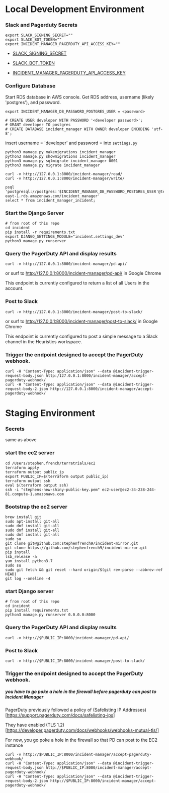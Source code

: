 # Local Development Environment

### Slack and Pagerduty Secrets

```
export SLACK_SIGNING_SECRET=""
export SLACK_BOT_TOKEN=""
export INCIDENT_MANAGER_PAGERDUTY_API_ACCESS_KEY=""
```

- [SLACK_SIGNING_SECRET](https://api.slack.com/apps/A01NKJX118Q/general?)

- [SLACK_BOT_TOKEN](https://api.slack.com/apps/A01NKJX118Q/oauth?)

- [INCIDENT_MANAGER_PAGERDUTY_API_ACCESS_KEY](https://dev-invitae.pagerduty.com/api_keys)


### Configure Database

Start RDS database in AWS console. Get RDS address, username (likely 'postgres'), and password.

```
export INCIDENT_MANAGER_DB_PASSWORD_POSTGRES_USER = <password>
```

```
# CREATE USER developer WITH PASSWORD '<developer password>';
# GRANT developer TO postgres
# CREATE DATABASE incident_manager WITH OWNER developer ENCODING 'utf-8';
```

insert username = 'developer' and password = <developer password> into `settings.py`

```
python3 manage.py makemigrations incident_manager
python3 manage.py showmigrations incident_manager
python3 manage.py sqlmigrate incident_manager 0001
python3 manage.py migrate incident_manager
```

```
curl -v http://127.0.0.1:8000/incident-manager/read/
curl -v http://127.0.0.1:8000/incident-manager/write/
```

```
psql 'postgresql://postgres:'$INCIDENT_MANAGER_DB_PASSWORD_POSTGRES_USER'@test.ckbossqz7fdb.us-east-1.rds.amazonaws.com/incident_manager'
select * from incident_manager_incident;
```

### Start the Django Server

```
# from root of this repo
cd incident
pip install -r requirements.txt
export DJANGO_SETTINGS_MODULE="incident.settings_dev"
python3 manage.py runserver
```

### Query the PagerDuty API and display results

```
curl -v http://127.0.0.1:8000/incident-manager/pd-api/
```
or surf to http://127.0.0.1:8000/incident-manager/pd-api/ in Google Chrome

This endpoint is currently configured to return a list of all Users in the account.

### Post to Slack

```
curl -v http://127.0.0.1:8000/incident-manager/post-to-slack/
```

or surf to http://127.0.0.1:8000/incident-manager/post-to-slack/ in Google Chrome

This endpoint is currently configured to post a simple message to a Slack channel in the Heuristics workspace.

### Trigger the endpoint designed to accept the PagerDuty webhook.

```
curl -H "Content-Type: application/json" --data @incident-trigger-request-body.json http:/127.0.0.1:8000/incident-manager/accept-pagerduty-webhook/
curl -H "Content-Type: application/json" --data @incident-trigger-request-body-2.json http://127.0.0.1:8000/incident-manager/accept-pagerduty-webhook/
```

# Staging Environment

### Secrets
same as above

### start the ec2 server
```
cd /Users/stephen.french/terratrials/ec2
terraform apply
terraform output public_ip
export PUBLIC_IP=$(terraform output public_ip)
terraform output ssh
eval $(terraform output ssh)
ssh -i "stephens-new-shiny-public-key.pem" ec2-user@ec2-34-238-244-81.compute-1.amazonaws.com
```

### Bootstrap the ec2 server
```
brew install git
sudo apt-install git-all
sudo dnf install git-all
sudo dnf install git-all
sudo dnf install git-all
sudo su
git clone git@github.com:stephenfrench9/incident-mirror.git
git clone https://github.com/stephenfrench9/incident-mirror.git
pip install
lsb_release -a
yum install python3.7
sudo su
sudo git fetch && git reset --hard origin/$(git rev-parse --abbrev-ref HEAD)
git log --oneline -4
```

### start Django server
```
# from root of this repo
cd incident
pip install requirements.txt
python3 manage.py runserver 0.0.0.0:8000
```

### Query the PagerDuty API and display results
```
curl -v http://$PUBLIC_IP:8000/incident-manager/pd-api/
```

### Post to Slack
```
curl -v http://$PUBLIC_IP:8000/incident-manager/post-to-slack/
```

### Trigger the endpoint designed to accept the PagerDuty webhook.
##### you have to go poke a hole in the firewall before pagerduty can post to Incident Manager

PagerDuty previously followed a policy of (Safelisting IP Addresses)[https://support.pagerduty.com/docs/safelisting-ips]

They have enabled (TLS 1.2)[https://developer.pagerduty.com/docs/webhooks/webhooks-mutual-tls/]

For now, you go poke a hole in the firewall so that PD can post to the EC2 instance

```
curl -v http://$PUBLIC_IP:8000/incident-manager/accept-pagerduty-webhook/
curl -H "Content-Type: application/json" --data @incident-trigger-request-body.json http://$PUBLIC_IP:8000/incident-manager/accept-pagerduty-webhook/
curl -H "Content-Type: application/json" --data @incident-trigger-request-body-2.json http://$PUBLIC_IP:8000/incident-manager/accept-pagerduty-webhook/
```
